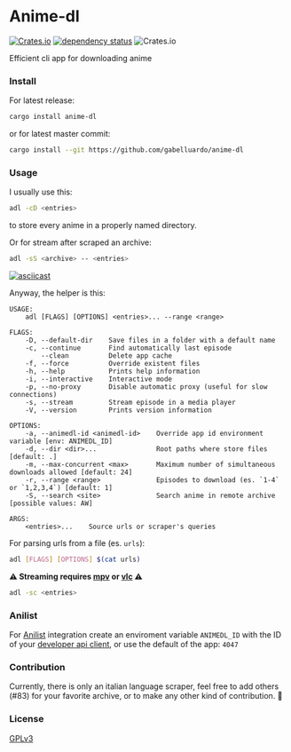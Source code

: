 # Anime-dl

[![Crates.io](https://img.shields.io/crates/v/anime-dl?color=orange)](https://crates.io/crates/anime-dl)
[![dependency status](https://deps.rs/repo/github/gabelluardo/anime-dl/status.svg)](https://deps.rs/crate/anime-dl)
![Crates.io](https://img.shields.io/crates/l/anime-dl)


Efficient cli app for downloading anime

### Install

For latest release:

``` sh
cargo install anime-dl
```

or for latest master commit:

``` sh
cargo install --git https://github.com/gabelluardo/anime-dl
```

### Usage

I usually use this:

``` sh
adl -cD <entries>
```

to store every anime in a properly named directory.  

Or for stream after scraped an archive:

``` sh
adl -sS <archive> -- <entries>
```

[![asciicast](https://asciinema.org/a/392118.svg)](https://asciinema.org/a/392118)

Anyway, the helper is this: 

``` 
USAGE:
    adl [FLAGS] [OPTIONS] <entries>... --range <range>

FLAGS:
    -D, --default-dir    Save files in a folder with a default name
    -c, --continue       Find automatically last episode
        --clean          Delete app cache
    -f, --force          Override existent files
    -h, --help           Prints help information
    -i, --interactive    Interactive mode
    -p, --no-proxy       Disable automatic proxy (useful for slow connections)
    -s, --stream         Stream episode in a media player
    -V, --version        Prints version information

OPTIONS:
    -a, --animedl-id <animedl-id>    Override app id environment variable [env: ANIMEDL_ID]
    -d, --dir <dir>...               Root paths where store files [default: .]
    -m, --max-concurrent <max>       Maximum number of simultaneous downloads allowed [default: 24]
    -r, --range <range>              Episodes to download (es. `1-4` or `1,2,3,4`) [default: 1]
    -S, --search <site>              Search anime in remote archive [possible values: AW]

ARGS:
    <entries>...    Source urls or scraper's queries
```

For parsing urls from a file (es. `urls`):

``` sh
adl [FLAGS] [OPTIONS] $(cat urls)
```

**⚠️ Streaming requires [mpv](https://mpv.io/) or [vlc](https://www.videolan.org/vlc/) ⚠️**

``` sh
adl -sc <entries>
```

### Anilist 

For [Anilist](https://anilist.co) integration create an enviroment variable 
`ANIMEDL_ID` with the ID of your [developer api client](https://anilist.co/settings/developer), 
or use the default of the app: `4047`


### Contribution 

Currently, there is only an italian language scraper, feel free to add others (#83) for your favorite archive, or to make any other kind of contribution. 💪

### License

[GPLv3](LICENSE)
